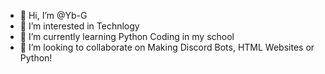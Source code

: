 - 👋 Hi, I’m @Yb-G
- 👀 I’m interested in Technlogy
- 🌱 I’m currently learning Python Coding in my school
- 💞️ I’m looking to collaborate on Making Discord Bots, HTML Websites or Python!

<!---
Yb-G/Yb-G is a ✨ special ✨ repository because its `README.md` (this file) appears on your GitHub profile.
You can click the Preview link to take a look at your changes.
--->
